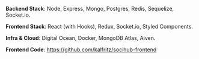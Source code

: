 **Backend Stack**: Node, Express, Mongo, Postgres, Redis, Sequelize, Socket.io.

**Frontend Stack**: React (with Hooks), Redux, Socket.io, Styled Components.

**Infra & Cloud**: Digital Ocean, Docker, MongoDB Atlas, Aiven.

**Frontend Code**: https://github.com/kalfritz/socihub-frontend
